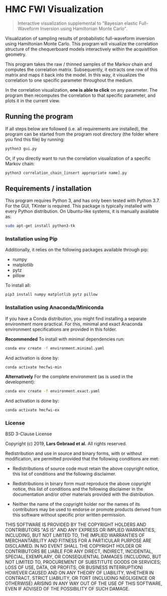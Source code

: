# HMC FWI Visualization

> Interactive visualization supplemental to "Bayesian elastic Full-Waveform Inversion using Hamiltonian Monte Carlo".

Visualization of sampling results of probabilistic full-waveform inversion using Hamiltonian Monte Carlo. This program will visualize the correlation structure of the chequerboard models interactively within the acquistition geometry.

This program takes the raw / thinned samples of the Markov chain and computes the correlation matrix. Subsequently, it extracts one row of this matrix and maps it back into the model. In this way, it visualizes the correlation to one specific parameter throughout the medium.

In the correlation visualization, **one is able to click** on any parameter. The program then recomputes the correlation to that specific parameter, and plots it in the current view.

## Running the program

If all steps below are followed (i.e. all requirements are installed), the program can be started from the program root directory (the folder where you find this file) by running: 
``` bash
python3 gui.py
```
Or, if you directly want to run the correlation visualization of a specific Markov chain:
``` bash
python3 correlation_chain_[insert appropriate name].py
```

## Requirements / installation

This program requires Python 3, and has only been tested with Python 3.7. For the GUI, TKinter is required. This package is typically installed with every Python distribution. On Ubuntu-like systems, it is manually available as:
``` bash
sudo apt-get install python3-tk
```

### Installation using Pip
Additionally, it relies on the following packages available through pip:

* numpy
* matplotlib
* pytz
* pillow

To install all:

``` bash
pip3 install numpy matplotlib pytz pillow
```

### Installation using Anaconda/Miniconda
If you have a Conda distribution, you might find installing a separate environment more practical. For this, minimal and exact Anaconda environment specifications are provided in this folder.

**Recommended**
To install with minimal dependencies run:
``` bash
conda env create -f environment.minimal.yaml    
```
And activation is done by:
``` bash
conda activate hmcfwi-min
```

**Alternatively**
For the complete environment (as is used in the development):
``` bash
conda env create -f environment.exact.yaml
```
And activation is done by:
``` bash
conda activate hmcfwi-ex
```

### License

BSD 3-Clause License

Copyright (c) 2019, **Lars Gebraad et al.**
All rights reserved.

Redistribution and use in source and binary forms, with or without
modification, are permitted provided that the following conditions are met:

* Redistributions of source code must retain the above copyright notice, this
  list of conditions and the following disclaimer.

* Redistributions in binary form must reproduce the above copyright notice,
  this list of conditions and the following disclaimer in the documentation
  and/or other materials provided with the distribution.

* Neither the name of the copyright holder nor the names of its
  contributors may be used to endorse or promote products derived from
  this software without specific prior written permission.

THIS SOFTWARE IS PROVIDED BY THE COPYRIGHT HOLDERS AND CONTRIBUTORS "AS IS"
AND ANY EXPRESS OR IMPLIED WARRANTIES, INCLUDING, BUT NOT LIMITED TO, THE
IMPLIED WARRANTIES OF MERCHANTABILITY AND FITNESS FOR A PARTICULAR PURPOSE ARE
DISCLAIMED. IN NO EVENT SHALL THE COPYRIGHT HOLDER OR CONTRIBUTORS BE LIABLE
FOR ANY DIRECT, INDIRECT, INCIDENTAL, SPECIAL, EXEMPLARY, OR CONSEQUENTIAL
DAMAGES (INCLUDING, BUT NOT LIMITED TO, PROCUREMENT OF SUBSTITUTE GOODS OR
SERVICES; LOSS OF USE, DATA, OR PROFITS; OR BUSINESS INTERRUPTION) HOWEVER
CAUSED AND ON ANY THEORY OF LIABILITY, WHETHER IN CONTRACT, STRICT LIABILITY,
OR TORT (INCLUDING NEGLIGENCE OR OTHERWISE) ARISING IN ANY WAY OUT OF THE USE
OF THIS SOFTWARE, EVEN IF ADVISED OF THE POSSIBILITY OF SUCH DAMAGE.